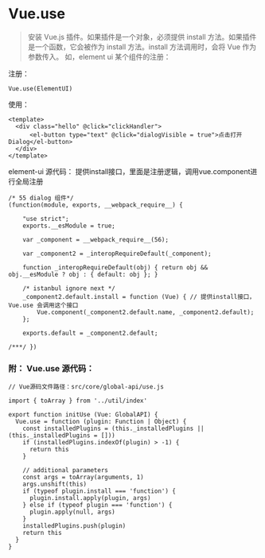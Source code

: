 # Vue.use

> 安装 Vue.js 插件。如果插件是一个对象，必须提供 install 方法。如果插件是一个函数，它会被作为 install 方法。install 方法调用时，会将 Vue 作为参数传入。
如，element ui 某个组件的注册： 

注册：
```
Vue.use(ElementUI)

```

使用：

```
<template>
  <div class="hello" @click="clickHandler">
      <el-button type="text" @click="dialogVisible = true">点击打开 Dialog</el-button>
  </div>
</template>

```

element-ui 源代码： 提供install接口，里面是注册逻辑，调用vue.component进行全局注册

```
/* 55 dialog 组件*/
(function(module, exports, __webpack_require__) {

    "use strict";
    exports.__esModule = true;

    var _component = __webpack_require__(56);

    var _component2 = _interopRequireDefault(_component);

    function _interopRequireDefault(obj) { return obj && obj.__esModule ? obj : { default: obj }; }

    /* istanbul ignore next */
    _component2.default.install = function (Vue) { // 提供install接口，Vue.use 会调用这个接口
        Vue.component(_component2.default.name, _component2.default);
    };

    exports.default = _component2.default;

/***/ })

```

### 附： Vue.use 源代码：

```
// Vue源码文件路径：src/core/global-api/use.js

import { toArray } from '../util/index'

export function initUse (Vue: GlobalAPI) {
  Vue.use = function (plugin: Function | Object) {
    const installedPlugins = (this._installedPlugins || (this._installedPlugins = []))
    if (installedPlugins.indexOf(plugin) > -1) {
      return this
    }

    // additional parameters
    const args = toArray(arguments, 1)
    args.unshift(this)
    if (typeof plugin.install === 'function') {
      plugin.install.apply(plugin, args)
    } else if (typeof plugin === 'function') {
      plugin.apply(null, args)
    }
    installedPlugins.push(plugin)
    return this
  }
}

```